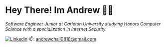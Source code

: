 # Hey There! Im Andrew 👋😎

<p><em>Software Engineer
Junior at Carleton University studying Honors Computer Science with a specialization in Internet Security.</em></p> 

[![Linkedin](https://img.shields.io/badge/LinkedIn-0077B5?style=for-the-badge&logo=linkedin&logoColor=white)](https://www.linkedin.com/in/h-andrew/)
📫: andrewchall0818@gmail.com
